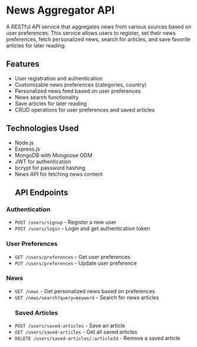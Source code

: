 # News Aggregator API
A RESTful API service that aggregates news from various sources based on user preferences. This service allows users to register, set their news preferences, fetch personalized news, search for articles, and save favorite articles for later reading.
## Features
- User registration and authentication
- Customizable news preferences (categories, country)
- Personalized news feed based on user preferences
- News search functionality
- Save articles for later reading
- CRUD operations for user preferences and saved articles
## Technologies Used
- Node.js
- Express.js
- MongoDB with Mongoose ODM
- JWT for authentication
- bcrypt for password hashing
- News API for fetching news content
  ## API Endpoints
### Authentication
- `POST /users/signup` - Register a new user
- `POST /users/login` - Login and get authentication token
### User Preferences
- `GET /users/preferences` - Get user preferences
- `PUT /users/preferences` - Update user preference
### News
- `GET /news` - Get personalized news based on preferences
- `GET /news/search?query=keyword` - Search for news articles
  ### Saved Articles
- `POST /users/saved-articles` - Save an article
- `GET /users/saved-articles` - Get all saved articles
- `DELETE /users/saved-articles/:articleId` - Remove a saved article
